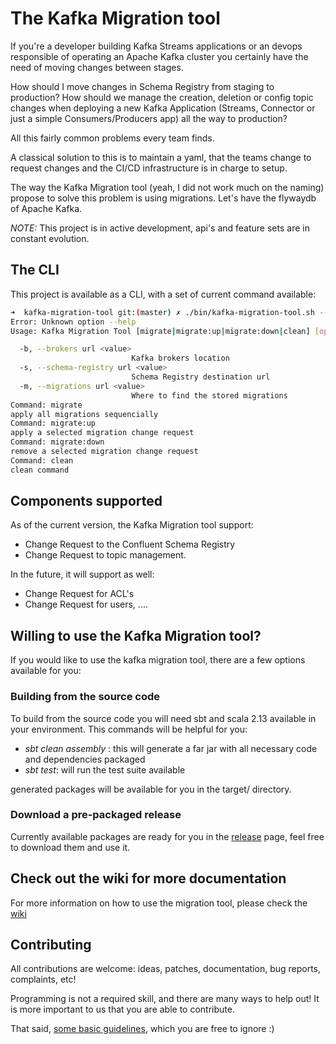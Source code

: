 # The Kafka Migration tool

If you're a developer building Kafka Streams applications or an devops responsible of operating an 
Apache Kafka cluster you certainly have the need of moving changes between stages.

How should I move changes in Schema Registry from staging to production? How should we manage the 
creation, deletion or config topic changes when deploying a new Kafka Application (Streams, Connector
or just a simple Consumers/Producers app) all the way to production? 

All this fairly common problems every team finds.

A classical solution to this is to maintain a yaml, that the teams change to request changes and the
CI/CD infrastructure is in charge to setup.

The way the Kafka Migration tool (yeah, I did not work much on the naming) propose to solve this problem is using migrations. 
Let's have the flywaydb of Apache Kafka.

*NOTE:* This project is in active development, api's and feature sets are in constant evolution.

## The CLI

This project is available as a CLI, with a set of current command available:

```bash
➜  kafka-migration-tool git:(master) ✗ ./bin/kafka-migration-tool.sh --help
Error: Unknown option --help
Usage: Kafka Migration Tool [migrate|migrate:up|migrate:down|clean] [options]

  -b, --brokers url <value>
                           Kafka brokers location
  -s, --schema-registry url <value>
                           Schema Registry destination url
  -m, --migrations url <value>
                           Where to find the stored migrations
Command: migrate
apply all migrations sequencially
Command: migrate:up
apply a selected migration change request
Command: migrate:down
remove a selected migration change request
Command: clean
clean command
```

## Components supported

As of the current version, the Kafka Migration tool support:

* Change Request to the Confluent Schema Registry
* Change Request to topic management.

In the future, it will support as well:

* Change Request for ACL's
* Change Request for users, ....

## Willing to use the Kafka Migration tool?

If you would like to use the kafka migration tool, there are a few options available for you:

### Building from the source code

To build from the source code you will need sbt and scala 2.13 available in your environment. This commands will be helpful for you:

* _sbt clean assembly_ : this will generate a far jar with all necessary code and dependencies packaged
* _sbt test_: will run the test suite available

generated packages will be available for you in the target/ directory.

### Download a pre-packaged release

Currently available packages are ready for you in the [release](https://github.com/purbon/kafka-migration-tool/releases) page, feel free to download
them and use it.

## Check out the wiki for more documentation

For more information on how to use the migration tool, please check the [wiki](https://github.com/purbon/kafka-migration-tool/wiki)

## Contributing

All contributions are welcome: ideas, patches, documentation, bug reports,
complaints, etc!

Programming is not a required skill, and there are many ways to help out!
It is more important to us that you are able to contribute.

That said, [some basic guidelines](CONTRIBUTING.md), which you are free to ignore :)
